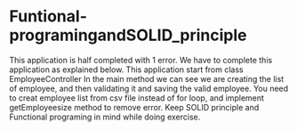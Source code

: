 # Funtional-programingandSOLID_principle
This application is half completed with 1 error.
We have to complete this application as explained below.
This application start from class EmployeeController In the main method we can see we are creating the list of employee, and then validating it and saving the valid employee.
You need to creat employee list from csv file instead of for loop, and implement getEmployeesize method to remove error.
Keep SOLID principle and Functional programing in mind while doing exercise.
